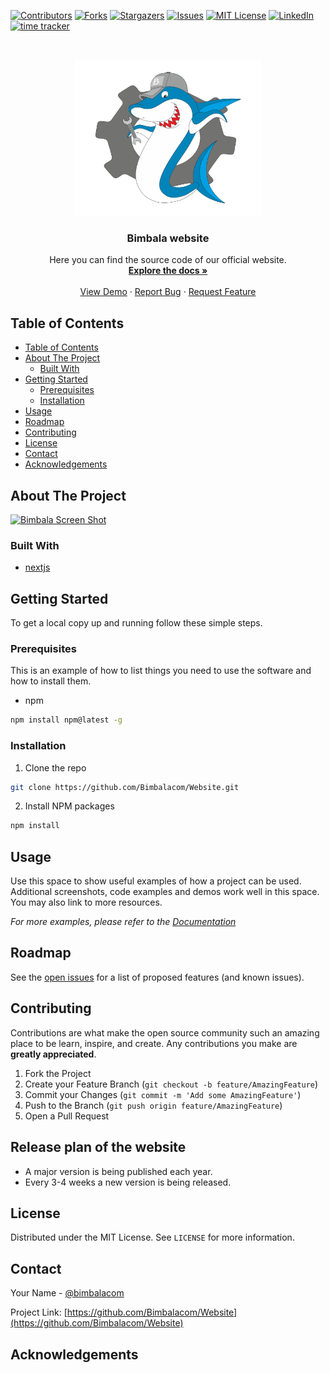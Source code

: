 <!--
*** Thanks for checking out this README Template. If you have a suggestion that would
*** make this better, please fork the repo and create a pull request or simply open
*** an issue with the tag "enhancement".
*** Thanks again! Now go create something AMAZING! :D
***
***
***
*** To avoid retyping too much info. Do a search and replace for the following:
*** github_username, repo, twitter_handle, email
-->





<!-- PROJECT SHIELDS -->
<!--
*** I'm using markdown "reference style" links for readability.
*** Reference links are enclosed in brackets [ ] instead of parentheses ( ).
*** See the bottom of this document for the declaration of the reference variables
*** for contributors-url, forks-url, etc. This is an optional, concise syntax you may use.
*** https://www.markdownguide.org/basic-syntax/#reference-style-links
-->
[![Contributors][contributors-shield]][contributors-url]
[![Forks][forks-shield]][forks-url]
[![Stargazers][stars-shield]][stars-url]
[![Issues][issues-shield]][issues-url]
[![MIT License][license-shield]][license-url]
[![LinkedIn][linkedin-shield]][linkedin-url]
[![time tracker](https://wakatime.com/badge/github/Bimbalacom/Website.svg)](https://wakatime.com/badge/github/Bimbalacom/Website)



<!-- PROJECT LOGO -->
<br />
<p align="center">
  <a href="https://github.com/Bimbalacom/Website">
    <img src="public/shark_logo_big.png" alt="Logo" width="300" height="250">
  </a>

  <h3 align="center">Bimbala website</h3>

  <p align="center">
    Here you can find the source code of our official website.
    <br />
    <a href="https://github.com/Bimbalacom/Website"><strong>Explore the docs »</strong></a>
    <br />
    <br />
    <a href="https://bimbala.com">View Demo</a>
    ·
    <a href="https://github.com/Bimbalacom/Website/issues">Report Bug</a>
    ·
    <a href="https://github.com/Bimbalacom/Website/issues">Request Feature</a>
  </p>
</p>



<!-- TABLE OF CONTENTS -->
## Table of Contents

- [Table of Contents](#table-of-contents)
- [About The Project](#about-the-project)
  - [Built With](#built-with)
- [Getting Started](#getting-started)
  - [Prerequisites](#prerequisites)
  - [Installation](#installation)
- [Usage](#usage)
- [Roadmap](#roadmap)
- [Contributing](#contributing)
- [License](#license)
- [Contact](#contact)
- [Acknowledgements](#acknowledgements)



<!-- ABOUT THE PROJECT -->
## About The Project

[![Bimbala Screen Shot][product-screenshot]](https://example.com)

### Built With

* [nextjs](https://nextjs.org/)


<!-- GETTING STARTED -->
## Getting Started

To get a local copy up and running follow these simple steps.

### Prerequisites

This is an example of how to list things you need to use the software and how to install them.
* npm
```sh
npm install npm@latest -g
```

### Installation
 
1. Clone the repo
```sh
git clone https://github.com/Bimbalacom/Website.git
```
2. Install NPM packages
```sh
npm install
```



<!-- USAGE EXAMPLES -->
## Usage

Use this space to show useful examples of how a project can be used. Additional screenshots, code examples and demos work well in this space. You may also link to more resources.

_For more examples, please refer to the [Documentation](https://example.com)_



<!-- ROADMAP -->
## Roadmap

See the [open issues](https://github.com/Bimbalacom/Website/issues) for a list of proposed features (and known issues).



<!-- CONTRIBUTING -->
## Contributing

Contributions are what make the open source community such an amazing place to be learn, inspire, and create. Any contributions you make are **greatly appreciated**.

1. Fork the Project
2. Create your Feature Branch (`git checkout -b feature/AmazingFeature`)
3. Commit your Changes (`git commit -m 'Add some AmazingFeature'`)
4. Push to the Branch (`git push origin feature/AmazingFeature`)
5. Open a Pull Request

<!-- RELEASE PLAN OF THE WEBSITE-->
## Release plan of the website

- A major version is being published each year.
- Every 3-4 weeks a new version is being released.

<!-- LICENSE -->
## License

Distributed under the MIT License. See `LICENSE` for more information.



<!-- CONTACT -->
## Contact

Your Name - [@bimbalacom](https://twitter.com/bimbalacom)

Project Link: [https://github.com/Bimbalacom/Website](https://github.com/Bimbalacom/Website)



<!-- ACKNOWLEDGEMENTS -->
## Acknowledgements




<!-- MARKDOWN LINKS & IMAGES -->
<!-- https://www.markdownguide.org/basic-syntax/#reference-style-links -->
[contributors-shield]: https://img.shields.io/github/contributors/Bimbalacom/Website.svg?style=flat-square
[contributors-url]: https://github.com/Bimbalacom/Website/graphs/contributors
[forks-shield]: https://img.shields.io/github/forks/Bimbalacom/Website.svg?style=flat-square
[forks-url]: https://github.com/Bimbalacom/Website/network/members
[stars-shield]: https://img.shields.io/github/stars/Bimbalacom/Website.svg?style=flat-square
[stars-url]: https://github.com/Bimbalacom/Website/stargazers
[issues-shield]: https://img.shields.io/github/issues/Bimbalacom/Website.svg?style=flat-square
[issues-url]: https://github.com/Bimbalacom/Website/issues
[license-shield]: https://img.shields.io/github/license/Bimbalacom/Website.svg?style=flat-square
[license-url]: https://github.com/Bimbalacom/Website/blob/master/LICENSE.txt
[linkedin-shield]: https://img.shields.io/badge/-LinkedIn-black.svg?style=flat-square&logo=linkedin&colorB=555
[linkedin-url]: https://linkedin.com/
[product-screenshot]: public/screenshot.png